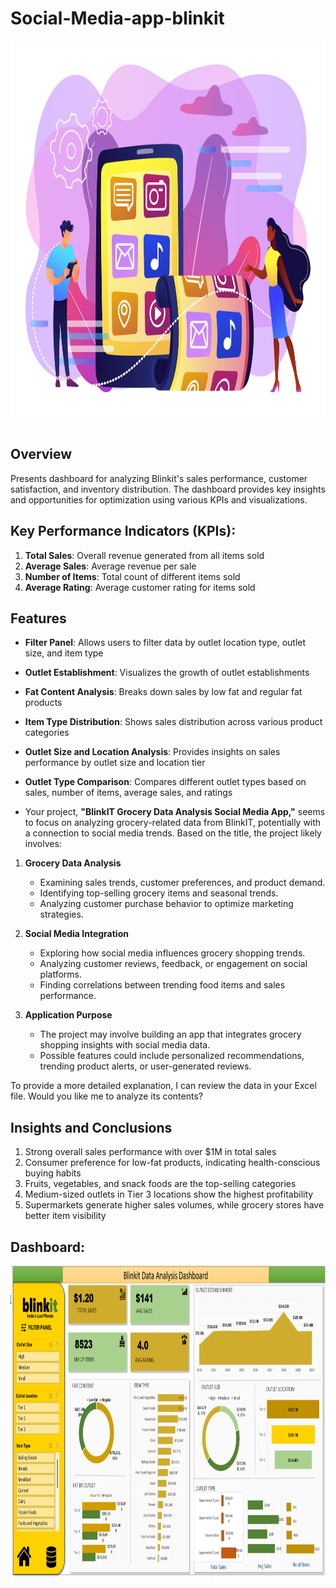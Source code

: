 # Social-Media-app-blinkit
<img src="./19199368.jpg" width="800" height="600"/>&nbsp;


##  Overview

Presents dashboard for analyzing Blinkit's sales performance, customer satisfaction, and inventory distribution. The dashboard provides key insights and opportunities for optimization using various KPIs and visualizations.

## Key Performance Indicators (KPIs):

1. **Total Sales**: Overall revenue generated from all items sold 
2. **Average Sales**: Average revenue per sale 
3. **Number of Items**: Total count of different items sold 
4. **Average Rating**: Average customer rating for items sold 

## Features

- **Filter Panel**: Allows users to filter data by outlet location type, outlet size, and item type
- **Outlet Establishment**: Visualizes the growth of outlet establishments 
- **Fat Content Analysis**: Breaks down sales by low fat and regular fat products
- **Item Type Distribution**: Shows sales distribution across various product categories
- **Outlet Size and Location Analysis**: Provides insights on sales performance by outlet size and location tier
- **Outlet Type Comparison**: Compares different outlet types based on sales, number of items, average sales, and ratings

- Your project, **"BlinkIT Grocery Data Analysis Social Media App,"** seems to focus on analyzing grocery-related data from BlinkIT, potentially with a connection to social media trends. Based on the title, the project likely involves:  

1. **Grocery Data Analysis**  
   - Examining sales trends, customer preferences, and product demand.  
   - Identifying top-selling grocery items and seasonal trends.  
   - Analyzing customer purchase behavior to optimize marketing strategies.  

2. **Social Media Integration**  
   - Exploring how social media influences grocery shopping trends.  
   - Analyzing customer reviews, feedback, or engagement on social platforms.  
   - Finding correlations between trending food items and sales performance.  

3. **Application Purpose**  
   - The project may involve building an app that integrates grocery shopping insights with social media data.  
   - Possible features could include personalized recommendations, trending product alerts, or user-generated reviews.  

To provide a more detailed explanation, I can review the data in your Excel file. Would you like me to analyze its contents?

## Insights and Conclusions

1. Strong overall sales performance with over $1M in total sales
2. Consumer preference for low-fat products, indicating health-conscious buying habits
3. Fruits, vegetables, and snack foods are the top-selling categories
4. Medium-sized outlets in Tier 3 locations show the highest profitability
5. Supermarkets generate higher sales volumes, while grocery stores have better item visibility

## Dashboard:
<img src="./data analysis blinkit pic.png" width="1000" height="500"/>&nbsp; 

